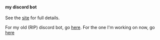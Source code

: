 #### my discord bot
See the [site](https://qanazoga.com/hallita) for full details.

For my old (RIP) discord bot, go [here](https://gitlab.com/qanazoga/soturi). For the one I'm working on now, go [here](https://gitlab.com/qanazoga/carlisle-bot)
